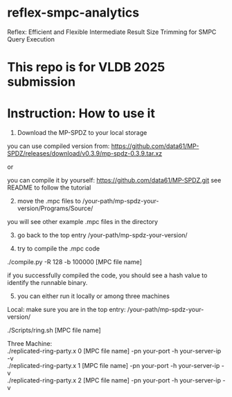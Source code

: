 # reflex-smpc-analytics
Reflex: Efficient and Flexible Intermediate Result Size Trimming for SMPC Query Execution


# This repo is for VLDB 2025 submission


# Instruction: How to use it

1. Download the MP-SPDZ to your local storage

you can use compiled version from: https://github.com/data61/MP-SPDZ/releases/download/v0.3.9/mp-spdz-0.3.9.tar.xz

or

you can compile it by yourself: https://github.com/data61/MP-SPDZ.git see README to follow the tutorial

2. move the .mpc files to /your-path/mp-spdz-your-version/Programs/Source/

you will see other example .mpc files in the directory

3. go back to the top entry /your-path/mp-spdz-your-version/

4. try to compile the .mpc code

./compile.py -R 128 -b 100000 [MPC file name]

if you successfully compiled the code, you should see a hash value to identify the runnable binary.

5. you can either run it locally or among three machines

Local: make sure you are in the top entry: /your-path/mp-spdz-your-version/

./Scripts/ring.sh [MPC file name]


Three Machine:  
./replicated-ring-party.x 0 [MPC file name] -pn your-port -h your-server-ip -v \
./replicated-ring-party.x 1 [MPC file name] -pn your-port -h your-server-ip -v \
./replicated-ring-party.x 2 [MPC file name] -pn your-port -h your-server-ip -v 


